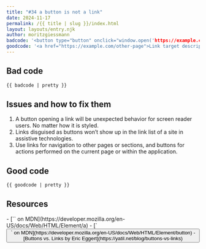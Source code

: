 ```yaml
---
title: "#34 a button is not a link"
date: 2024-11-17
permalink: /{{ title | slug }}/index.html
layout: layouts/entry.njk
author: moritzgiessmann
badcode: '<button type="button" onclick="window.open('https://example.com/other-page')">Link target description</button>'
goodcode: '<a href="https://example.com/other-page">Link target description</a>'
---
```


<div class="section bad">

## Bad code

```html
{{ badcode | pretty }}
```
</div>

<div class="section" id="issues">

## Issues and how to fix them

1. A button opening a link will be unexpected behavior for screen reader users. No matter how it is styled.
1. Links disguised as buttons won’t show up in the link list of a site in assistive technologies.
1. Use links for navigation to other pages or sections, and buttons for actions performed on the current page or within the application.

</div>

<div class="section">

## Good code

```html
{{ goodcode | pretty }}
```
</div>

<div class="section">

<h2 id="resources">Resources</h2>
- [`<a>` on MDN](https://developer.mozilla.org/en-US/docs/Web/HTML/Element/a)
- [`<button>` on MDN](https://developer.mozilla.org/en-US/docs/Web/HTML/Element/button)
- [Buttons vs. Links by Eric Eggert](https://yatil.net/blog/buttons-vs-links)

</div>
